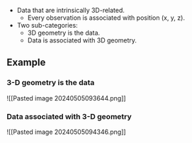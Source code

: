 - Data that are intrinsically 3D-related. 
	- Every observation is associated with position (x, y, z). 
- Two sub-categories: 
	- 3D geometry is the data.
	- Data is associated with 3D geometry.

## Example

### 3-D geometry is the data

![[Pasted image 20240505093644.png]]
### Data associated with 3-D geometry

![[Pasted image 20240505094346.png]]

